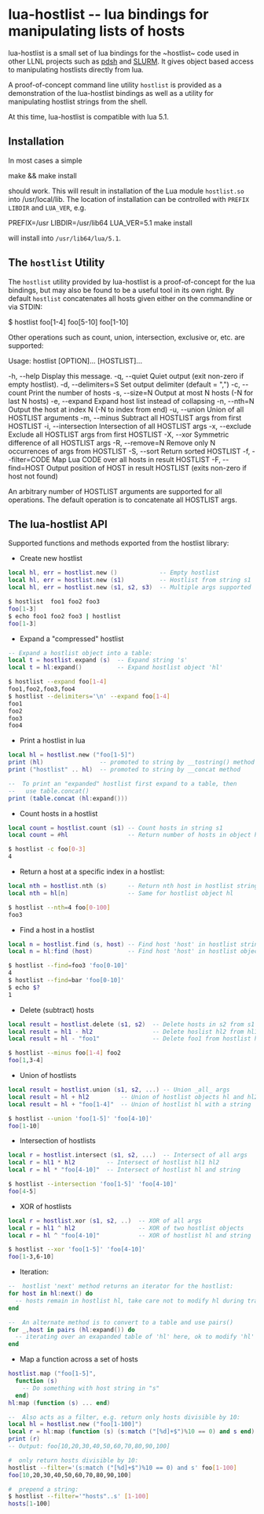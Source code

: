 lua-hostlist -- lua bindings for manipulating lists of hosts
============================================================

lua-hostlist is a small set of lua bindings for the ~hostlist~ code
used in other LLNL projects such as [pdsh](http://pdsh.googlecode.com)
and [SLURM](http://www.llnl.gov/linux/slurm). It gives object
based access to manipulating hostlists directly from lua.

A proof-of-concept command line utility `hostlist` is provided as
a demonstration of the lua-hostlist bindings as well as a utility
for manipulating hostlist strings from the shell.

At this time, lua-hostlist is compatible with lua 5.1.

Installation
------------

In most cases a simple

 make && make install

should work. This will result in installation of the Lua module
`hostlist.so` into /usr/local/lib. The location of installation can
be controlled with `PREFIX` `LIBDIR` and `LUA_VER`, e.g.

 PREFIX=/usr LIBDIR=/usr/lib64 LUA_VER=5.1 make install

will install into `/usr/lib64/lua/5.1`.

The `hostlist` Utility
----------------------

The `hostlist` utility provided by lua-hostlist is a proof-of-concept
for the lua bindings, but may also be found to be a useful tool in
its own right. By default `hostlist` concatenates all hosts given
either on the commandline or via STDIN:

 $ hostlist foo[1-4] foo[5-10]
 foo[1-10]

Other operations such as count, union, intersection, exclusive or, etc.
are supported:

 Usage: hostlist [OPTION]... [HOSTLIST]...

  -h, --help                   Display this message.
  -q, --quiet                  Quiet output (exit non-zero if empty hostlist).
  -d, --delimiters=S           Set output delimiter (default = ",")
  -c, --count                  Print the number of hosts
  -s, --size=N                 Output at most N hosts (-N for last N hosts)
  -e, --expand                 Expand host list instead of collapsing
  -n, --nth=N                  Output the host at index N (-N to index from end)
  -u, --union                  Union of all HOSTLIST arguments
  -m, --minus                  Subtract all HOSTLIST args from first HOSTLIST
  -i, --intersection           Intersection of all HOSTLIST args
  -x, --exclude                Exclude all HOSTLIST args from first HOSTLIST
  -X, --xor                    Symmetric difference of all HOSTLIST args
  -R, --remove=N               Remove only N occurrences of args from HOSTLIST
  -S, --sort                   Return sorted HOSTLIST
  -f, --filter=CODE            Map Lua CODE over all hosts in result HOSTLIST
  -F, --find=HOST              Output position of HOST in result HOSTLIST
                                (exits non-zero if host not found)

 An arbitrary number of HOSTLIST arguments are supported for all
  operations.  The default operation is to concatenate all HOSTLIST args.


The lua-hostlist API
--------------------

Supported functions and methods exported from the hostlist library:

 * Create new hostlist

```lua
local hl, err = hostlist.new ()            -- Empty hostlist
local hl, err = hostlist.new (s1)          -- Hostlist from string s1
local hl, err = hostlist.new (s1, s2, s3)  -- Multiple args supported
```

```sh
$ hostlist  foo1 foo2 foo3 
foo[1-3]
$ echo foo1 foo2 foo3 | hostlist
foo[1-3]
```
 * Expand a "compressed" hostlist

```lua
-- Expand a hostlist object into a table:
local t = hostlist.expand (s)  -- Expand string 's'
local t = hl:expand()          -- Expand hostlist object 'hl'
```

```sh
$ hostlist --expand foo[1-4]
foo1,foo2,foo3,foo4
$ hostlist --delimiters='\n' --expand foo[1-4]
foo1
foo2
foo3
foo4
```

* Print a hostlist in lua

```lua
local hl = hostlist.new ("foo[1-5]")
print (hl)                -- promoted to string by __tostring() method
print ("hostlist" .. hl)  -- promoted to string by __concat method

--  To print an "expanded" hostlist first expand to a table, then
--   use table.concat()
print (table.concat (hl:expand()))
```

 * Count hosts in a hostlist

```lua
local count = hostlist.count (s1) -- Count hosts in string s1
local count = #hl                 -- Return number of hosts in object hl
```

```sh
$ hostlist -c foo[0-3]
4
```

 * Return a host at a specific index in a hostlist:

```lua
local nth = hostlist.nth (s)      -- Return nth host in hostlist string s
local nth = hl[n]                 -- Same for hostlist object hl
```

```sh
$ hostlist --nth=4 foo[0-100]
foo3
```

 * Find a host in a hostlist

```lua
local n = hostlist.find (s, host) -- Find host 'host' in hostlist string 's'
local n = hl:find (host)          -- Find host 'host' in hostlist object 'hl'
```

```sh
$ hostlist --find=foo3 'foo[0-10]' 
4
$ hostlist --find=bar 'foo[0-10]'
$ echo $?
1
```

 * Delete (subtract) hosts

```lua
local result = hostlist.delete (s1, s2)  -- Delete hosts in s2 from s1
local result = hl1 - hl2                 -- Delete hoslist hl2 from hl1
local result = hl - "foo1"               -- Delete foo1 from hostlist hl
```

```sh
$ hostlist --minus foo[1-4] foo2
foo[1,3-4]
```

 * Union of hostlists

```lua
local result = hostlist.union (s1, s2, ...) -- Union _all_ args
local result = hl + hl2         -- Union of hostlist objects hl and hl2
local result = hl + "foo[1-4]"  -- Union of hostlist hl with a string
```

```sh
$ hostlist --union 'foo[1-5]' 'foo[4-10]'
foo[1-10]
```
 * Intersection of hostlists

```lua
local r = hostlist.intersect (s1, s2, ...)  -- Intersect of all args
local r = hl1 * hl2         -- Intersect of hostlist hl1 hl2
local r = hl * "foo[4-10]"  -- Intersect of hostlist hl and string
```

```sh
$ hostlist --intersection 'foo[1-5]' 'foo[4-10]'
foo[4-5]
```

 * XOR of hostlists

```lua
local r = hostlist.xor (s1, s2, ..)  -- XOR of all args
local r = hl1 ^ hl2                  -- XOR of two hostlist objects
local r = hl ^ "foo[4-10]"           -- XOR of hostlist hl and string
```

```sh
$ hostlist --xor 'foo[1-5]' 'foo[4-10]'
foo[1-3,6-10]
```

 * Iteration:

```lua
--  hostlist 'next' method returns an iterator for the hostlist:
for host in hl:next() do
  -- hosts remain in hostlist hl, take care not to modify hl during traversal
end

--  An alternate method is to convert to a table and use pairs()
for _,host in pairs (hl:expand()) do
  -- iterating over an exapanded table of 'hl' here, ok to modify 'hl'
end
```

 * Map a function across a set of hosts

```lua
hostlist.map ("foo[1-5]",
  function (s)
    -- Do something with host string in "s"
  end)
hl:map (function (s) ... end)

--  Also acts as a filter, e.g. return only hosts divisible by 10:
local hl = hostlist.new ("foo[1-100]")
local r = hl:map (function (s) (s:match ("[%d]+$")%10 == 0) and s end)
print (r)
-- Output: foo[10,20,30,40,50,60,70,80,90,100]
```

```sh
#  only return hosts divisible by 10:
hostlist --filter='(s:match ("[%d]+$")%10 == 0) and s' foo[1-100]
foo[10,20,30,40,50,60,70,80,90,100]

#  prepend a string:
$ hostlist --filter='"hosts"..s' [1-100]
hosts[1-100]
```
